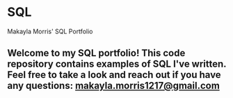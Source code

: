 # SQL
Makayla Morris' SQL Portfolio

## Welcome to my SQL portfolio! This code repository contains examples of SQL I've written. Feel free to take a look and reach out if you have any questions: makayla.morris1217@gmail.com
